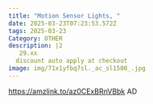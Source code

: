 ```yaml
---
title: "Motion Sensor Lights, "
date: 2025-03-23T07:23:53.572Z
tags: 2025-03-23
Category: OTHER
description: |2
   29.xx
  discount auto apply at checkout 
image: img/71x1yfbq7sl._ac_sl1500_.jpg
---
```

https://amzlink.to/az0CExBRnVBbk
AD